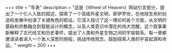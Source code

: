 +++
title = "年表"
description = "这是《Wheel of Heaven》网站引言部分，提出了一个引人入胜的叙述，探索了一个高级外星文明，即伊罗欣，在地球生命的创造和发展中扮演了关键角色的假设。它深入探讨了这一理论的各个方面，从文明的基础和宗教融合到智能设计的概念，以及人类意识中潜在的伟大觉醒。这个叙事重新解释了古代经文和历史事件，提出了人类和外星生物之间的宇宙联系。每一章都邀请读者进入一个发人深思的旅程，挑战传统观念，鼓励探索人类的宇宙起源和命运。"
weight = 200
+++

